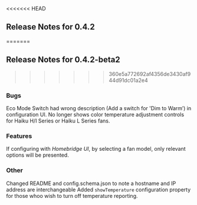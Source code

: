 <<<<<<< HEAD
## Release Notes for 0.4.2
=======
## Release Notes for 0.4.2-beta2
>>>>>>> 360e5a772692af4356de3430af944d91dc01a2e4

### Bugs
Eco Mode Switch had wrong description (Add a switch for 'Dim to Warm’) in configuration UI.
No longer shows color temperature adjustment controls for Haiku H/I Series or Haiku L Series fans.

### Features
If configuring with *Homebridge UI*, by selecting a fan model, only relevant options will be presented.

### Other
Changed README and config.schema.json to note a hostname and IP address are interchangeable
Added `showTemperature` configuration property for those whoo wish to turn off temperature reporting.
